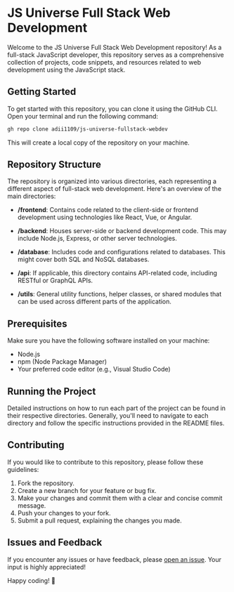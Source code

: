 # JS Universe Full Stack Web Development

Welcome to the JS Universe Full Stack Web Development repository! As a full-stack JavaScript developer, this repository serves as a comprehensive collection of projects, code snippets, and resources related to web development using the JavaScript stack.

## Getting Started

To get started with this repository, you can clone it using the GitHub CLI. Open your terminal and run the following command:

```bash
gh repo clone adii1109/js-universe-fullstack-webdev
```

This will create a local copy of the repository on your machine.

## Repository Structure

The repository is organized into various directories, each representing a different aspect of full-stack web development. Here's an overview of the main directories:

- **/frontend**: Contains code related to the client-side or frontend development using technologies like React, Vue, or Angular.

- **/backend**: Houses server-side or backend development code. This may include Node.js, Express, or other server technologies.

- **/database**: Includes code and configurations related to databases. This might cover both SQL and NoSQL databases.

- **/api**: If applicable, this directory contains API-related code, including RESTful or GraphQL APIs.

- **/utils**: General utility functions, helper classes, or shared modules that can be used across different parts of the application.

## Prerequisites

Make sure you have the following software installed on your machine:

- Node.js
- npm (Node Package Manager)
- Your preferred code editor (e.g., Visual Studio Code)

## Running the Project

Detailed instructions on how to run each part of the project can be found in their respective directories. Generally, you'll need to navigate to each directory and follow the specific instructions provided in the README files.

## Contributing

If you would like to contribute to this repository, please follow these guidelines:

1. Fork the repository.
2. Create a new branch for your feature or bug fix.
3. Make your changes and commit them with a clear and concise commit message.
4. Push your changes to your fork.
5. Submit a pull request, explaining the changes you made.

## Issues and Feedback

If you encounter any issues or have feedback, please [open an issue](https://github.com/adii1109/js-universe-fullstack-webdev/issues). Your input is highly appreciated!

Happy coding! 🚀
